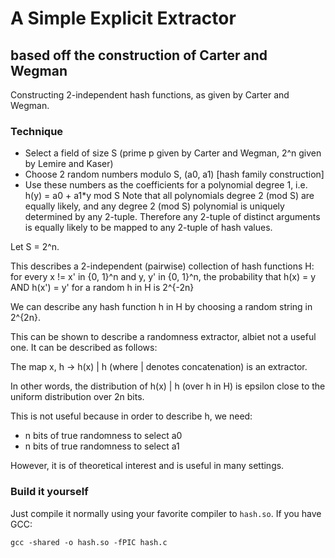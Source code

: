 # A Simple Explicit Extractor
## based off the construction of Carter and Wegman

Constructing 2-independent hash functions, as given by Carter and Wegman.

### Technique
- Select a field of size S (prime p given by Carter and Wegman, 2^n given by Lemire and Kaser)
- Choose 2 random numbers modulo S, (a0, a1) [hash family construction]
- Use these numbers as the coefficients for a polynomial degree 1, i.e.
    h(y) = a0 + a1*y mod S
Note that all polynomials degree 2 (mod S) are equally likely, and any degree 2 (mod S) polynomial is uniquely determined 
by any 2-tuple. Therefore any 2-tuple of distinct arguments is equally likely to be mapped to any 2-tuple of hash values.

Let S = 2^n.

This describes a 2-independent (pairwise) collection of hash functions H:
    for every x != x' in {0, 1}^n and y, y' in {0, 1}^n, 
    the probability that h(x) = y AND h(x') = y' for a random h in H is 2^{-2n}

We can describe any hash function h in H by choosing a random string in 2^{2n}. 

This can be shown to describe a randomness extractor, albiet not a useful one. It can be described as follows:

The map x, h -> h(x) | h (where | denotes concatenation) is an extractor. 

In other words, the distribution of h(x) | h (over h in H) is epsilon close to the uniform distribution over 2n bits. 

This is not useful because in order to describe h, we need:
 - n bits of true randomness to select a0
 - n bits of true randomness to select a1

However, it is of theoretical interest and is useful in many settings. 

### Build it yourself
Just compile it normally using your favorite compiler to `hash.so`. If you have GCC:

```
gcc -shared -o hash.so -fPIC hash.c
```